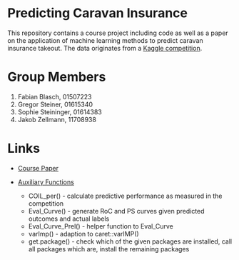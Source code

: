 Predicting Caravan Insurance
================

This repository contains a course project including code as well as a
paper on the application of machine learning methods to predict caravan
insurance takeout. The data originates from a [Kaggle
competition](https://www.kaggle.com/uciml/caravan-insurance-challenge).

# Group Members

1.  Fabian Blasch, 01507223
2.  Gregor Steiner, 01615340
3.  Sophie Steininger, 01614383
4.  Jakob Zellmann, 11708938

# Links

-   [Course
    Paper](https://github.com/Base-R-Best-R/Caravan_Insurance/blob/main/Paper/Paper_Caravan.pdf)

-   [Auxiliary
    Functions](https://github.com/Base-R-Best-R/Caravan_Insurance/blob/main/Auxilliary.R)

    -   COIL\_per() - calculate predictive performance as measured in
        the competition
    -   Eval\_Curve() - generate RoC and PS curves given predicted
        outcomes and actual labels
    -   Eval\_Curve\_Prel() - helper function to Eval\_Curve
    -   varImp() - adaption to caret::varIMP()
    -   get.package() - check which of the given packages are installed,
        call all packages which are, install the remaining packages
